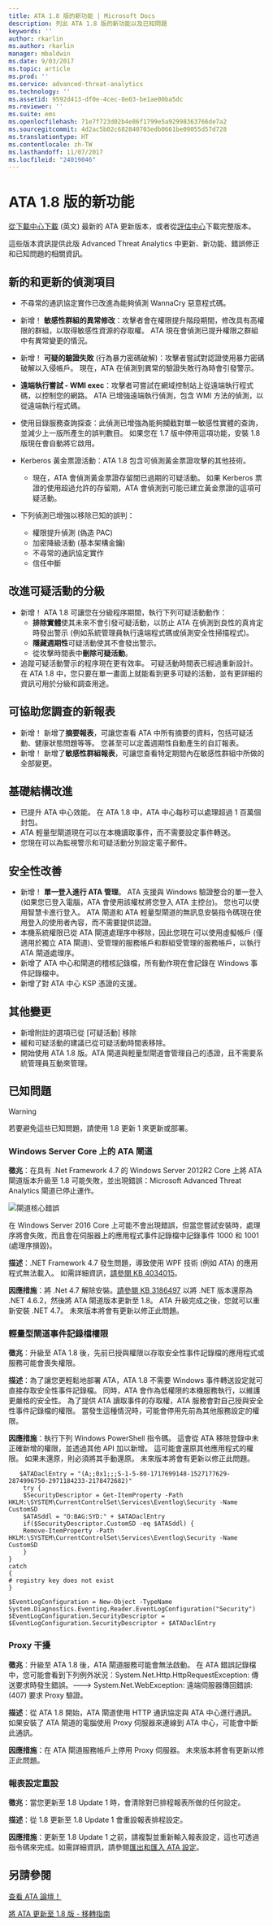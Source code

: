 ```yaml
---
title: ATA 1.8 版的新功能 | Microsoft Docs
description: 列出 ATA 1.8 版的新功能以及已知問題
keywords: ''
author: rkarlin
ms.author: rkarlin
manager: mbaldwin
ms.date: 9/03/2017
ms.topic: article
ms.prod: ''
ms.service: advanced-threat-analytics
ms.technology: ''
ms.assetid: 9592d413-df0e-4cec-8e03-be1ae00ba5dc
ms.reviewer: ''
ms.suite: ems
ms.openlocfilehash: 71e7f723d02b4e86f1799e5a92998363766de7a2
ms.sourcegitcommit: 4d2ac5b02c682840703edb0661be09055d57d728
ms.translationtype: HT
ms.contentlocale: zh-TW
ms.lasthandoff: 11/07/2017
ms.locfileid: "24019046"
---
```

# <a name="whats-new-in-ata-version-18"></a>ATA 1.8 版的新功能

[從下載中心下載](https://www.microsoft.com/download/details.aspx?id=55536) \(英文\) 最新的 ATA 更新版本，或者從[評估中心](http://www.microsoft.com/evalcenter/evaluate-microsoft-advanced-threat-analytics)下載完整版本。

這些版本資訊提供此版 Advanced Threat Analytics 中更新、新功能、錯誤修正和已知問題的相關資訊。



## <a name="new--updated-detections"></a>新的和更新的偵測項目

- 不尋常的通訊協定實作已改進為能夠偵測 WannaCry 惡意程式碼。

- 新增！ **敏感性群組的異常修改**：攻擊者會在權限提升階段期間，修改具有高權限的群組，以取得敏感性資源的存取權。 ATA 現在會偵測已提升權限之群組中有異常變更的情況。
- 新增！ **可疑的驗證失敗** (行為暴力密碼破解)：攻擊者嘗試對認證使用暴力密碼破解以入侵帳戶。 現在，ATA 在偵測到異常的驗證失敗行為時會引發警示。   

- **遠端執行嘗試 - WMI exec**：攻擊者可嘗試在網域控制站上從遠端執行程式碼，以控制您的網路。 ATA 已增強遠端執行偵測，包含 WMI 方法的偵測，以從遠端執行程式碼。

- 使用目錄服務查詢探查：此偵測已增強為能夠攔截對單一敏感性實體的查詢，並減少上一版所產生的誤判數目。 如果您在 1.7 版中停用這項功能，安裝 1.8 版現在會自動將它啟用。

- Kerberos 黃金票證活動：ATA 1.8 包含可偵測黃金票證攻擊的其他技術。
    - 現在，ATA 會偵測黃金票證存留間已過期的可疑活動。 如果 Kerberos 票證的使用超過允許的存留期，ATA 會偵測到可能已建立黃金票證的這項可疑活動。
- 下列偵測已增強以移除已知的誤判：  
    - 權限提升偵測 (偽造 PAC) 
    - 加密降級活動 (基本架構金鑰)
    - 不尋常的通訊協定實作
    - 信任中斷

## <a name="improved-triage-of-suspicious-activities"></a>改進可疑活動的分級

-   新增！ ATA 1.8 可讓您在分級程序期間，執行下列可疑活動動作： 
    - **排除實體**使其未來不會引發可疑活動，以防止 ATA 在偵測到良性的真肯定時發出警示 (例如系統管理員執行遠端程式碼或偵測安全性掃描程式)。
    - **隱藏週期性**可疑活動使其不會發出警示。
    - 從攻擊時間表中**刪除可疑活動**。
-   追蹤可疑活動警示的程序現在更有效率。 可疑活動時間表已經過重新設計。 在 ATA 1.8 中，您只要在單一畫面上就能看到更多可疑的活動，並有更詳細的資訊可用於分級和調查用途。 

## <a name="new-reports-to-help-you-investigate"></a>可協助您調查的新報表 
-   新增！ 新增了**摘要報表**，可讓您查看 ATA 中所有摘要的資料，包括可疑活動、健康狀態問題等等。 您甚至可以定義週期性自動產生的自訂報表。
-   新增！ 新增了**敏感性群組報表**，可讓您查看特定期間內在敏感性群組中所做的全部變更。


## <a name="infrastructure-improvements"></a>基礎結構改進

-   已提升 ATA 中心效能。 在 ATA 1.8 中，ATA 中心每秒可以處理超過 1 百萬個封包。
-   ATA 輕量型閘道現在可以在本機讀取事件，而不需要設定事件轉送。
-   您現在可以為監視警示和可疑活動分別設定電子郵件。

## <a name="security-improvements"></a>安全性改善

-   新增！ **單一登入進行 ATA 管理**。 ATA 支援與 Windows 驗證整合的單一登入 (如果您已登入電腦，ATA 會使用該權杖將您登入 ATA 主控台)。 您也可以使用智慧卡進行登入。 ATA 閘道和 ATA 輕量型閘道的無訊息安裝指令碼現在使用登入的使用者內容，而不需要提供認證。
-   本機系統權限已從 ATA 閘道處理序中移除，因此您現在可以使用虛擬帳戶 (僅適用於獨立 ATA 閘道)、受管理的服務帳戶和群組受管理的服務帳戶，以執行 ATA 閘道處理序。   
-   新增了 ATA 中心和閘道的稽核記錄檔，所有動作現在會記錄在 Windows 事件記錄檔中。
-   新增了對 ATA 中心 KSP 憑證的支援。

## <a name="additional-changes"></a>其他變更

- 新增附註的選項已從 [可疑活動] 移除
- 緩和可疑活動的建議已從可疑活動時間表移除。
- 開始使用 ATA 1.8 版。ATA 閘道與輕量型閘道會管理自己的憑證，且不需要系統管理員互動來管理。

## <a name="known-issues"></a>已知問題

> [!WARNING]
> 若要避免這些已知問題，請使用 1.8 更新 1 來更新或部署。

### <a name="ata-gateway-on-windows-server-core"></a>Windows Server Core 上的 ATA 閘道

**徵兆**：在具有 .Net Framework 4.7 的 Windows Server 2012R2 Core 上將 ATA 閘道版本升級至 1.8 可能失敗，並出現錯誤：Microsoft Advanced Threat Analytics 閘道已停止運作。 

![閘道核心錯誤](./media/gateway-core-error.png)

在 Windows Server 2016 Core 上可能不會出現錯誤，但當您嘗試安裝時，處理序將會失敗，而且會在伺服器上的應用程式事件記錄檔中記錄事件 1000 和 1001 (處理序損毀)。

**描述**：.NET Framework 4.7 發生問題，導致使用 WPF 技術 (例如 ATA) 的應用程式無法載入。 如需詳細資訊，[請參閱 KB 4034015](https://support.microsoft.com/help/4034015/wpf-window-can-t-be-loaded-after-you-install-the-net-framework-4-7-on)。 

**因應措施**：將 .Net 4.7 解除安裝。[請參閱 KB 3186497](https://support.microsoft.com/help/3186497/the-net-framework-4-7-offline-installer-for-windows) 以將 .NET 版本還原為 .NET 4.6.2，然後將 ATA 閘道版本更新至 1.8。 ATA 升級完成之後，您就可以重新安裝 .NET 4.7。  未來版本將會有更新以修正此問題。

### <a name="lightweight-gateway-event-log-permissions"></a>輕量型閘道事件記錄檔權限

**徵兆**：升級至 ATA 1.8 後，先前已授與權限以存取安全性事件記錄檔的應用程式或服務可能會喪失權限。 

**描述**：為了讓您更輕鬆地部署 ATA，ATA 1.8 不需要 Windows 事件轉送設定就可直接存取安全性事件記錄檔。 同時，ATA 會作為低權限的本機服務執行，以維護更嚴格的安全性。 為了提供 ATA 讀取事件的存取權，ATA 服務會對自己授與安全性事件記錄檔的權限。 當發生這種情況時，可能會停用先前為其他服務設定的權限。

**因應措施**：執行下列 Windows PowerShell 指令碼。 這會從 ATA 移除登錄中未正確新增的權限，並透過其他 API 加以新增。 這可能會還原其他應用程式的權限。 如果未還原，則必須將其手動還原。 未來版本將會有更新以修正此問題。 

       $ATADaclEntry = "(A;;0x1;;;S-1-5-80-1717699148-1527177629-2874996750-2971184233-2178472682)"
        try {
        $SecurityDescriptor = Get-ItemProperty -Path HKLM:\SYSTEM\CurrentControlSet\Services\Eventlog\Security -Name CustomSD
        $ATASddl = "O:BAG:SYD:" + $ATADaclEntry 
        if($SecurityDescriptor.CustomSD -eq $ATASddl) {
        Remove-ItemProperty -Path HKLM:\SYSTEM\CurrentControlSet\Services\Eventlog\Security -Name CustomSD
        }
    }
    catch
    {
    # registry key does not exist
    }

    $EventLogConfiguration = New-Object -TypeName System.Diagnostics.Eventing.Reader.EventLogConfiguration("Security")
    $EventLogConfiguration.SecurityDescriptor = $EventLogConfiguration.SecurityDescriptor + $ATADaclEntry

### <a name="proxy-interference"></a>Proxy 干擾

**徵兆**：升級至 ATA 1.8 後，ATA 閘道服務可能會無法啟動。 在 ATA 錯誤記錄檔中，您可能會看到下列例外狀況：System.Net.Http.HttpRequestException: 傳送要求時發生錯誤。---> System.Net.WebException: 遠端伺服器傳回錯誤: (407) 要求 Proxy 驗證。

**描述**：從 ATA 1.8 開始，ATA 閘道使用 HTTP 通訊協定與 ATA 中心進行通訊。 如果安裝了 ATA 閘道的電腦使用 Proxy 伺服器來連線到 ATA 中心，可能會中斷此通訊。 

**因應措施**：在 ATA 閘道服務帳戶上停用 Proxy 伺服器。 未來版本將會有更新以修正此問題。

### <a name="report-settings-reset"></a>報表設定重設

**徵兆**：當您更新至 1.8 Update 1 時，會清除對已排程報表所做的任何設定。

**描述**：從 1.8 更新至 1.8 Update 1 會重設報表排程設定。

**因應措施**：更新至 1.8 Update 1 之前，請複製並重新輸入報表設定，這也可透過指令碼來完成。如需詳細資訊，請參閱[匯出和匯入 ATA 設定](ata-configuration-file.md)。


## <a name="see-also"></a>另請參閱
[查看 ATA 論壇！](https://social.technet.microsoft.com/Forums/security/home?forum=mata)

[將 ATA 更新至 1.8 版 - 移轉指南](ata-update-1.8-migration-guide.md)

